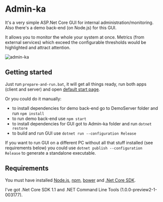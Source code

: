 # Admin-ka

It's a very simple ASP.Net Core GUI for internal administration/monitoring.
Also there's a demo back-end (on Node.js) for this GUI.

It allows you to monitor the whole your system at once. Metrics (from external services) which exceed the configurable thresholds would be highlighted and attract attention.

![admin-ka](https://puu.sh/umGCK/f19d378c1b.png)

## Getting started

Just run `prepare-and-run.bat`, it will get all things ready, run both apps (client and server) and open [default start page](http://localhost:5001).

Or you could do it manually:

* to install dependencies for demo back-end go to DemoServer folder and run `npm install`
* to run demo back-end use `npm start`
* to install dependencies for GUI got to Admin-ka folder and run `dotnet restore`
* to build and run GUI use `dotnet run --configuration Release`

If you want to run GUI on a different PC without all that stuff installed (see requirements below) you could use `dotnet publish --configuration Release` to generate a standalone executable.

## Requirements

You must have installed [Node.js](https://nodejs.org/en/download/current), [npm](https://www.hacksparrow.com/install-node-js-and-npm-on-windows.html), [bower](https://bower.io/#install-bower) and [.Net Core SDK](https://www.microsoft.com/net/download/core#/current).

I've got .Net Core SDK 1.1 and .NET Command Line Tools (1.0.0-preview2-1-003177).
